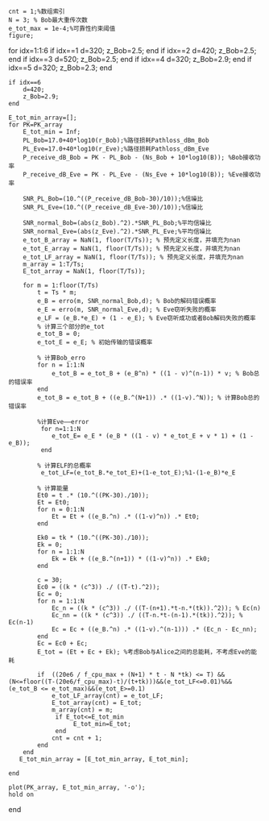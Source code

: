
    cnt = 1;%数组索引
    N = 3; % Bob最大重传次数
    e_tot_max = 1e-4;%可靠性约束阈值
    figure;
 for idx=1:1:6
    if idx==1
        d=320;
       z_Bob=2.5;
    end
    if idx==2
        d=420;
       z_Bob=2.5;
    end
    if idx==3
        d=520;
       z_Bob=2.5;
    end
    if idx==4
        d=320;
       z_Bob=2.9;
    end
    if idx==5
        d=320;
       z_Bob=2.3;
    end
    
    if idx==6
        d=420;
        z_Bob=2.9;
    end
    
    E_tot_min_array=[];
    for PK=PK_array
        E_tot_min = Inf; 
        PL_Bob=17.0+40*log10(r_Bob);%路径损耗Pathloss_dBm_Bob
        PL_Eve=17.0+40*log10(r_Eve);%路径损耗Pathloss_dBm_Eve
        P_receive_dB_Bob = PK - PL_Bob - (Ns_Bob + 10*log10(B)); %Bob接收功率 
        P_receive_dB_Eve = PK - PL_Eve - (Ns_Eve + 10*log10(B)); %Eve接收功率 

        SNR_PL_Bob=(10.^((P_receive_dB_Bob-30)/10));%信噪比 
        SNR_PL_Eve=(10.^((P_receive_dB_Eve-30)/10));%信噪比 

        SNR_normal_Bob=(abs(z_Bob).^2).*SNR_PL_Bob;%平均信噪比
        SNR_normal_Eve=(abs(z_Eve).^2).*SNR_PL_Eve;%平均信噪比
        e_tot_B_array = NaN(1, floor(T/Ts)); % 预先定义长度，并填充为nan
        e_tot_E_array = NaN(1, floor(T/Ts)); % 预先定义长度，并填充为nan
        e_tot_LF_array = NaN(1, floor(T/Ts)); % 预先定义长度，并填充为nan
        m_array = 1:T/Ts;
        E_tot_array = NaN(1, floor(T/Ts));

        for m = 1:floor(T/Ts)
            t = Ts * m;
            e_B = erro(m, SNR_normal_Bob,d); % Bob的解码错误概率
            e_E = erro(m, SNR_normal_Eve,d); % Eve窃听失败的概率
            e_LF = (e_B.*e_E) + (1 - e_E); % Eve窃听成功或者Bob解码失败的概率
            % 计算三个部分的e_tot
            e_tot_B = 0;
            e_tot_E = e_E; % 初始传输的错误概率

            % 计算Bob_erro
            for n = 1:1:N
                e_tot_B = e_tot_B + (e_B^n) * ((1 - v)^(n-1)) * v; % Bob总的错误率
            end
            e_tot_B = e_tot_B + ((e_B.^(N+1)) .* ((1-v).^N)); % 计算Bob总的错误率

            %计算Eve——error
             for n=1:1:N
                e_tot_E= e_E * (e_B * ((1 - v) * e_tot_E + v * 1) + (1 - e_B));
             end

            % 计算ELF的总概率
             e_tot_LF=(e_tot_B.*e_tot_E)+(1-e_tot_E);%1-(1-e_B)*e_E

            % 计算能量
            Et0 = t .* (10.^((PK-30)./10));
            Et = Et0;
            for n = 0:1:N
                Et = Et + ((e_B.^n) .* ((1-v)^n)) .* Et0;
            end

            Ek0 = tk * (10.^((PK-30)./10));
            Ek = 0;
            for n = 1:1:N
                Ek = Ek + ((e_B.^(n+1)) * ((1-v)^n)) .* Ek0;
            end

            c = 30;
            Ec0 = ((k * (c^3)) ./ ((T-t).^2));
            Ec = 0;
            for n = 1:1:N
                Ec_n = ((k * (c^3)) ./ ((T-(n+1).*t-n.*(tk)).^2)); % Ec(n)
                Ec_nn = ((k * (c^3)) ./ ((T-n.*t-(n-1).*(tk)).^2)); % Ec(n-1)
                Ec = Ec + ((e_B.^n) .* ((1-v).^(n-1))) .* (Ec_n - Ec_nn);
            end
            Ec = Ec0 + Ec;
            E_tot = (Et + Ec + Ek); %考虑Bob与Alice之间的总能耗，不考虑Eve的能耗

            if  ((20e6 / f_cpu_max + (N+1) * t - N *tk) <= T) &&(N<=floor((T-(20e6/f_cpu_max)-t)/(t+tk)))&&(e_tot_LF<=0.01)%&& (e_tot_B <= e_tot_max)&&(e_tot_E>=0.1)
                e_tot_LF_array(cnt) = e_tot_LF;
                E_tot_array(cnt) = E_tot;
                m_array(cnt) = m;
                 if E_tot<=E_tot_min
                      E_tot_min=E_tot;
                 end
                cnt = cnt + 1;
            end
        end
       E_tot_min_array = [E_tot_min_array, E_tot_min];

    end
    
    plot(PK_array, E_tot_min_array, '-o');
    hold on
 end
